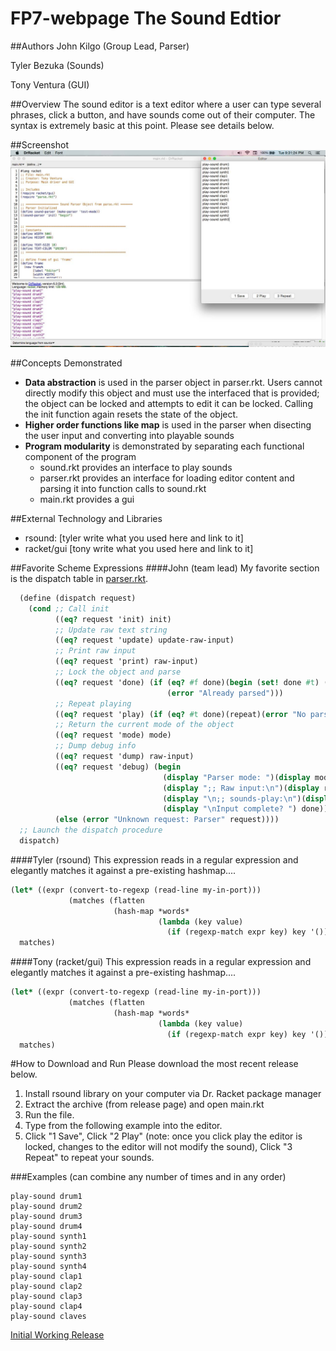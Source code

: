 # FP7-webpage The Sound Edtior

##Authors
John Kilgo (Group Lead, Parser)

Tyler Bezuka (Sounds)

Tony Ventura (GUI)

##Overview
The sound editor is a text editor where a user can type several phrases, click a button, and have sounds come out of their computer. The syntax is extremely basic at this point. Please see details below.

##Screenshot
![screenshot showing running](running.png)

##Concepts Demonstrated
* **Data abstraction** is used in the parser object in parser.rkt. Users cannot directly modify this object and must use the interfaced that is provided; the object can be locked and attempts to edit it can be locked. Calling the init function again resets the state of the object.
* **Higher order functions like map** is used in the parser when disecting the user input and converting into playable sounds
* **Program modularity** is demonstrated by separating each functional component of the program
  - sound.rkt provides an interface to play sounds
  - parser.rkt provides an interface for loading editor content and parsing it into function calls to sound.rkt
  - main.rkt provides a gui

##External Technology and Libraries
* rsound: [tyler write what you used here and link to it]
* racket/gui [tony write what you used here and link to it]

##Favorite Scheme Expressions
####John (team lead)
My favorite section is the dispatch table in [parser.rkt](https://github.com/oplS16projects/Sound-Editor-JohnTylerTony/blob/v.2.1/parse.rkt). 
```scheme
  (define (dispatch request)
    (cond ;; Call init
          ((eq? request 'init) init)
          ;; Update raw text string
          ((eq? request 'update) update-raw-input)
          ;; Print raw input
          ((eq? request 'print) raw-input)
          ;; Lock the object and parse
          ((eq? request 'done) (if (eq? #f done)(begin (set! done #t) (parse))
                                   (error "Already parsed")))
          ;; Repeat playing
          ((eq? request 'play) (if (eq? #t done)(repeat)(error "No parse")))
          ;; Return the current mode of the object
          ((eq? request 'mode) mode)
          ;; Dump debug info
          ((eq? request 'dump) raw-input)
          ((eq? request 'debug) (begin
                                  (display "Parser mode: ")(display mode)(display "\n")
                                  (display ";; Raw input:\n")(display raw-input)
                                  (display "\n;; sounds-play:\n")(display sounds-play)
                                  (display "\nInput complete? ") done))
          (else (error "Unknown request: Parser" request))))
  ;; Launch the dispatch procedure
  dispatch)
```
####Tyler (rsound)
This expression reads in a regular expression and elegantly matches it against a pre-existing hashmap....
```scheme
(let* ((expr (convert-to-regexp (read-line my-in-port)))
             (matches (flatten
                       (hash-map *words*
                                 (lambda (key value)
                                   (if (regexp-match expr key) key '()))))))
  matches)
```

####Tony (racket/gui)
This expression reads in a regular expression and elegantly matches it against a pre-existing hashmap....
```scheme
(let* ((expr (convert-to-regexp (read-line my-in-port)))
             (matches (flatten
                       (hash-map *words*
                                 (lambda (key value)
                                   (if (regexp-match expr key) key '()))))))
  matches)
```

#How to Download and Run
Please download the  most recent release below.

1. Install rsound library on your computer via Dr. Racket package manager
2. Extract the archive (from release page) and open main.rkt
3. Run the file.
4. Type from the following example into the editor.
5. Click "1 Save", Click "2 Play" (note: once you click play the editor is locked, changes to the editor will not modify the sound), Click "3 Repeat" to repeat your sounds.

###Examples (can combine any number of times and in any order)
```
play-sound drum1
play-sound drum2
play-sound drum3
play-sound drum4
play-sound synth1
play-sound synth2
play-sound synth3
play-sound synth4
play-sound clap1
play-sound clap2
play-sound clap3
play-sound clap4
play-sound claves
```

[Initial Working Release](https://github.com/oplS16projects/Sound-Editor-JohnTylerTony/releases/tag/v.2.1)


